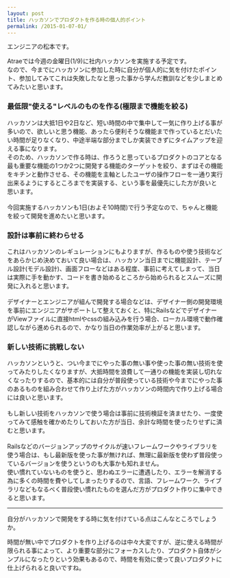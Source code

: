 ```yaml
---
layout: post
title: ハッカソンでプロダクトを作る時の個人的ポイント
permalink: /2015-01-07-01/
---
```


エンジニアの松本です。

Atraeでは今週の金曜日(1/9)に社内ハッカソンを実施する予定です。<br />
なので、今までにハッカソンに参加した時に自分が個人的に気を付けたポイント、参加してみてこれは失敗したなと思った事から学んだ教訓などを少しまとめてみたいと思います。<br />

### 最低限"使える"レベルのものを作る(極限まで機能を絞る)

ハッカソンは大抵1日や2日など、短い時間の中で集中して一気に作り上げる事が多いので、欲しいと思う機能、あったら便利そうな機能まで作っているとだいたい時間が足りなくなり、中途半端な部分までしか実装できずにタイムアップを迎える事になります。<br />
そのため、ハッカソンで作る時は、作ろうと思っているプロダクトのコアとなる最も重要な機能の1つか2つに開発する機能のターゲットを絞り、まずはその機能をキチンと動作させる、その機能を主軸としたユーザの操作フローを一通り実行出来るようにするところまでを実装する、という事を最優先にした方が良いと思います。<br />
<br />
今回実施するハッカソンも1日(およそ10時間)で行う予定なので、ちゃんと機能を絞って開発を進めたいと思います。<br />

### 設計は事前に終わらせる

これはハッカソンのレギュレーションにもよりますが、作るものや使う技術などをあらかじめ決めておいて良い場合は、ハッカソン当日までに機能設計、テーブル設計(モデル設計)、画面フローなどはある程度、事前に考えてしまって、当日は実際に手を動かす、コードを書き始めるところから始められるとスムーズに開発に入れると思います。<br />
<br />
デザイナーとエンジニアが組んで開発する場合などは、デザイナー側の開発環境を事前にエンジニアがサポートして整えておくと、特にRailsなどでデザイナーがViewファイルに直接htmlやcssの組み込みを行う場合、ローカル環境で動作確認しながら進められるので、かなり当日の作業効率が上がると思います。<br />

### 新しい技術に挑戦しない

ハッカソンというと、つい今までにやった事の無い事や使った事の無い技術を使ってみたりしたくなりますが、大抵時間を浪費して一通りの機能を実装し切れなくなったりするので、基本的には自分が普段使っている技術や今までにやった事のあるものを組み合わせて作り上げた方がハッカソンの時間内で作り上げる場合には良いと思います。<br />
<br />
もし新しい技術をハッカソンで使う場合は事前に技術検証を済ませたり、一度使ってみて感触を確かめたりしておいた方が当日、余計な時間を使ったりせずに済むと思います。<br />
<br />
Railsなどのバージョンアップのサイクルが速いフレームワークやライブラリを使う場合は、もし最新版を使った事が無ければ、無理に最新版を使わず普段使っているバージョンを使うというのも大事かも知れません。<br />
使い慣れていないものを使うと、思わぬエラーに遭遇したり、エラーを解消する為に多くの時間を費やしてしまったりするので、言語、フレームワーク、ライブラリなどもなるべく普段使い慣れたものを選んだ方がプロダクト作りに集中できると思います。<br />

---

自分がハッカソンで開発をする時に気を付けている点はこんなところでしょうか。

時間が無い中でプロダクトを作り上げるのは中々大変ですが、逆に使える時間が限られる事によって、より重要な部分にフォーカスしたり、プロダクト自体がシンプルになったりという効果もあるので、時間を有効に使って良いプロダクトに仕上げられると良いですね。
